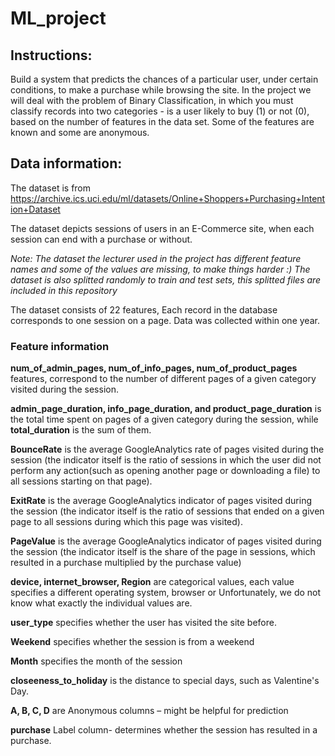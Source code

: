 # ML_project
## Instructions:
Build a system that predicts the chances of a particular user, under certain conditions, to make a purchase while browsing the site.
In the project we will deal with the problem of Binary Classification, in which you must classify records into two categories -
is a user likely to buy (1) or not (0), based on the number of features in the data set. Some of the features are known and some are anonymous.
 

## Data information:
The dataset is from https://archive.ics.uci.edu/ml/datasets/Online+Shoppers+Purchasing+Intention+Dataset

The dataset depicts sessions of users in an E-Commerce site, when each session can end with a purchase or without. 

*Note: The dataset the lecturer used in the project has different feature names and some of the values are missing, to make things harder :)
The dataset is also splitted randomly to train and test sets, this splitted files are included in this repository*


The dataset consists of 22 features,
Each record in the database corresponds to one session on a page. Data was collected within one year.

### Feature information
**num_of_admin_pages, num_of_info_pages, num_of_product_pages** features, correspond to the number of different pages of a given category visited during the session.

**admin_page_duration, info_page_duration, and product_page_duration** is the total time spent on pages of a given category during the session, while **total_duration** is the sum of them.

**BounceRate** is the average GoogleAnalytics rate of pages visited during the session (the indicator itself is the ratio of sessions in which the user did not perform any action(such as opening another page or downloading a file) to all sessions starting on that page).

**ExitRate** is the average GoogleAnalytics indicator of pages visited during the session (the indicator itself is the ratio of sessions that ended on a given page to all sessions during which this page was visited).

**PageValue** is the average GoogleAnalytics indicator of pages visited during the session (the indicator itself is the share of the page in sessions, which resulted in a purchase multiplied by the purchase value)

**device, internet_browser, Region** are categorical values, each value specifies a different operating system, browser or  Unfortunately, we do not know what exactly the individual values are.

**user_type** specifies whether the user has visited the site before.

**Weekend** specifies whether the session is from a weekend

**Month** specifies the month of the session

**closeeness_to_holiday** is the distance to special days, such as Valentine's Day. 

**A, B, C, D** are Anonymous columns – might be helpful for prediction

**purchase** Label column- determines whether the session has resulted in a purchase.
